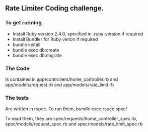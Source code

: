 ## Rate Limiter Coding challenge.

### To get running

- Install Ruby version 2.4.0, specified in .ruby-version if required
- Install Bundler for Ruby verion if required
- bundle install
- bundle exec db:create
- bundle exec db:migrate

### The Code

Is contained in app/controllers/home_controller.rb and app/models/request.rb and app/models/rate_limit.rb

### The tests

Are written in rspec. To run them, bundle exec rspec spec/

To read them, they are spec/requests/home_controller_spec.rb, spec/models/request_spec.rb and spec/models/rate_limit_spec.rb
